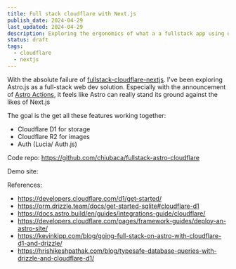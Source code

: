 ```yaml
---
title: Full stack cloudflare with Next.js
publish_date: 2024-04-29
last_updated: 2024-04-29
description: Exploring the ergonomics of what a a fullstack app using only cloudflare infra with Next.js looks like
status: draft
tags:
  - cloudflare
  - nextjs
---
```


With the absolute failure of [fullstack-cloudflare-nextjs](permanent-notes/fullstack-cloudflare-nextjs.md). I've been exploring Astro.js as a full-stack web dev solution. Especially with the announcement of [Astro Actions](https://astro.build/blog/astro-480/), it feels like Astro can really stand its ground against the likes of Next.js

The goal is the get all these features working together:

- Cloudflare D1 for storage
- Cloudflare R2 for images
- Auth (Lucia/ Auth.js)


Code repo:
https://github.com/chiubaca/fullstack-astro-cloudflare

Demo site:


References:

- https://developers.cloudflare.com/d1/get-started/
- https://orm.drizzle.team/docs/get-started-sqlite#cloudflare-d1
- https://docs.astro.build/en/guides/integrations-guide/cloudflare/
- https://developers.cloudflare.com/pages/framework-guides/deploy-an-astro-site/
- https://kevinkipp.com/blog/going-full-stack-on-astro-with-cloudflare-d1-and-drizzle/
- https://hrishikeshpathak.com/blog/typesafe-database-queries-with-drizzle-and-cloudflare-d1/